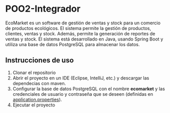 # POO2-Integrador
EcoMarket es un software de gestión de ventas y stock para un comercio de productos ecológicos. El sistema permite la gestión de productos, clientes, ventas y stock. Además, permite la generación de reportes de ventas y stock. El sistema está desarrollado en Java, usando Spring Boot y utiliza una base de datos PostgreSQL para almacenar los datos.

## Instrucciones de uso
1. Clonar el repositorio
2. Abrir el proyecto en un IDE (Eclipse, IntelliJ, etc.) y descargar las dependecias con maven.
3. Configurar la base de datos PostgreSQL con el nombre **ecomarket** y las credenciales de usuario y contraseña que se deseen (definidas en [application.properties]("src/main/resources/application.properties")).
4. Ejecutar el proyecto
